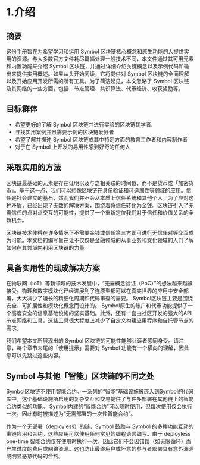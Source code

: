 # 1.介绍

## 摘要

这份手册旨在为希望学习和运用 Symbol 区块链核心概念和原生功能的人提供实用的资源。与大多数官方文件耗尽篇幅处理一般技术不同，本文件通过其可用元素和内置功能来介绍 Symbol 区块链，并通过详细介绍关键概念以及示例代码和输出来提供实用概述。如果从头开始阅读，它将提供对 Symbol 区块链的全面理解以及开始应用开发所需的所有工具。为了简洁起见，本文忽略了 Symbol 区块链及其网络的一些方面，包括：节点管理、共识算法、代币经济、收获奖励等。

## 目标群体

- 希望更好的了解 Symbol 区块链并进行实验的区块链初学者.
- 寻找实用案例并且需要示例的区块链爱好者
- 希望了解并描述 Symbol 区块链或其中特定方面的教育工作者和内容制作者
- 对于在 Symbol 上开发的易用性感到好奇的任何人

## 采取实用的方法

区块链最基础的元素是存在证明以及与之相关联的时间戳，而不是货币或「加密货币」。基于这一点，我们可以想像区块链在身份验证和可追溯性等领域的应用。信任是社会建立的基石，然而我们并不会从本质上信任系统和其他个人。为了应对这种矛盾，已经出现了无数的解决方案，围绕着将信任转化为金钱。区块链引入了无需信任的点对点交互的可能性，提供了一个重新定位我们对于信任和价值关系的全新机会。

区块链技术使得在许多情况下不需要金钱或信任第三方即可进行无信任对等交互成为可能。本文档的编写旨在让不仅仅是金融领域的从事业务和文化领域的人们了解如何在其领域内利用区块链的力量。

## 具备实用性的现成解决方案

在物联网（IoT）等新领域的技术发展中，“无需概念验证（PoC）”的想法越来越被接受。物理和数字模块化已经进展到了连原型都可以在真实世界的应用中安全部署，大大减少了漫长的精细化周期和代码审查的需要。
Symbol区块链主要是围绕安全、可扩展性和模块化概念而设计的。 Symbol原生的账户和代币功能提供了一个高度安全的信息基础设施的坚实基础。此外，还有一套由社区开发的强大的API节点网络和工具，这些工具很大程度上减少了自定义构建应用程序和自托管节点的需求。

我们希望本文所展现出的 Symbol 区块链的可能性能够让读者感同身受。请注意，每个章节末尾的「使用提示」需要对 Symbol 功能有一个横向的理解，因此您可以先跳过这些内容。

## Symbol 与其他「智能」区块链的不同之处

Symbol区块链不使用智能合约。一系列的“智能”基础设施被嵌入到Symbol的代码库中，这个基础设施所启用的复杂交互和交易提供了与许多部署在其他链上的智能合约类似的功能。 Symbol内建的“智能合约”可以随时使用，但每次使用仅会执行一次，因此有时被描述为“无需部署的一次性智能合约”。

作为一个无部署（deployless）的链，Symbol 鼓励与 Symbol 的多种功能互动的离链应用和合约。这些应用可以使用任何常见的编程语言编写。由于 deployless one-time 智能合约仅在使用时执行一次，因此它们不会因错误（如无限循环）而产生过度的费用或网络资源。这也防止最终用户或坏意的参与者部署具有意外漏洞或明显恶意代码的合约。
